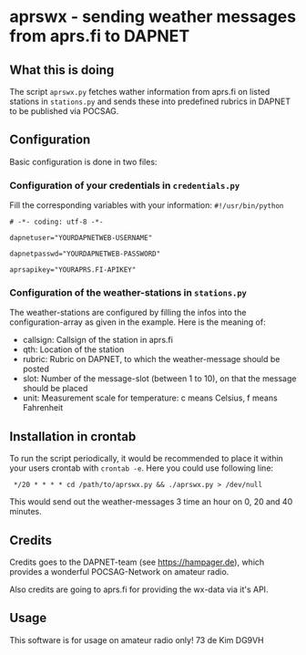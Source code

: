 # aprswx - sending weather messages from aprs.fi to DAPNET
## What this is doing
The script `aprswx.py` fetches wather information from aprs.fi on listed 
stations in `stations.py` and sends these into predefined rubrics in 
DAPNET to be published via POCSAG.
## Configuration
Basic configuration is done in two files:
### Configuration of your credentials in `credentials.py`
Fill the corresponding variables with your information: 
`#!/usr/bin/python` 

`# -*- coding: utf-8 -*-` 

`dapnetuser="YOURDAPNETWEB-USERNAME"` 

`dapnetpasswd="YOURDAPNETWEB-PASSWORD"` 

`aprsapikey="YOURAPRS.FI-APIKEY"`

### Configuration of the weather-stations in `stations.py`
The weather-stations are configured by filling the infos into the 
configuration-array as given in the example. Here is the meaning of: 
* callsign: Callsign of the station in aprs.fi 
* qth: Location of the station 
* rubric: Rubric on DAPNET, to which the weather-message should be posted 
* slot: Number of the message-slot (between 1 to 10), on that the message should be placed 
* unit: Measurement scale for temperature: c means Celsius, f means Fahrenheit

## Installation in crontab
To run the script periodically, it would be recommended to place it 
within your users crontab with `crontab -e`. Here you could use 
following line: 

` */20 * * * * cd /path/to/aprswx.py && ./aprswx.py > /dev/null` 

This would send out the weather-messages 3 time an hour on 0, 
20 and 40 minutes.
## Credits
Credits goes to the DAPNET-team (see https://hampager.de), which 
provides a wonderful POCSAG-Network on amateur radio.

Also credits are going to aprs.fi for providing the wx-data via it's API.

## Usage
This software is for usage on amateur radio only! 73 de Kim DG9VH
